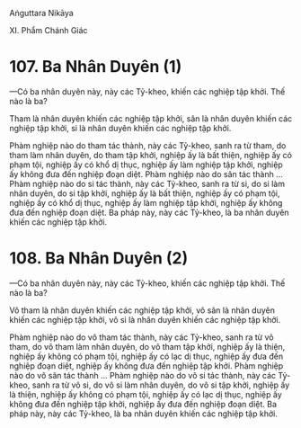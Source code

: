 Aṅguttara Nikāya

XI. Phẩm Chánh Giác

# 107. Ba Nhân Duyên (1)

—Có ba nhân duyên này, này các Tỷ-kheo, khiến các nghiệp tập khởi. Thế nào là ba?

Tham là nhân duyên khiến các nghiệp tập khởi, sân là nhân duyên khiến các nghiệp tập khởi, si là nhân duyên khiến các nghiệp tập khởi.

Phàm nghiệp nào do tham tác thành, này các Tỷ-kheo, sanh ra từ tham, do tham làm nhân duyên, do tham tập khởi, nghiệp ấy là bất thiện, nghiệp ấy có phạm tội, nghiệp ấy có khổ dị thục, nghiệp ấy làm nghiệp tập khởi, nghiệp ấy không đưa đến nghiệp đoạn diệt. Phàm nghiệp nào do sân tác thành ... Phàm nghiệp nào do si tác thành, này các Tỷ-kheo, sanh ra từ si, do si làm nhân duyên, do si tập khởi, nghiệp ấy là bất thiện, nghiệp ấy có phạm tội, nghiệp ấy có khổ dị thục, nghiệp ấy làm nghiệp tập khởi, nghiệp ấy không đưa đến nghiệp đoạn diệt. Ba pháp này, này các Tỷ-kheo, là ba nhân duyên khiến các nghiệp tập khởi.

# 108. Ba Nhân Duyên (2)

—Có ba nhân duyên này, này các Tỷ-kheo, khiến các nghiệp tập khởi. Thế nào là ba?

Vô tham là nhân duyên khiến các nghiệp tập khởi, vô sân là nhân duyên khiến các nghiệp tập khởi, vô si là nhân duyên khiến các nghiệp tập khởi.

Phàm nghiệp nào do vô tham tác thành, này các Tỷ-kheo, sanh ra từ vô tham, do vô tham làm nhân duyên, do vô tham tập khởi, nghiệp ấy là thiện, nghiệp ấy không có phạm tội, nghiệp ấy có lạc dị thục, nghiệp ấy đưa đến nghiệp đoạn diệt, nghiệp ấy không đưa đến nghiệp tập khởi. Phàm nghiệp nào do vô sân tác thành ... Phàm nghiệp nào do vô si tác thành, này các Tỷ-kheo, sanh ra từ vô si, do vô si làm nhân duyên, do vô si tập khởi, nghiệp ấy là thiện, nghiệp ấy không có phạm tội, nghiệp ấy có lạc dị thục, nghiệp ấy không đưa đến nghiệp tập khởi, nghiệp ấy đưa đến nghiệp đoạn diệt. Ba pháp này, này các Tỷ-kheo, là ba nhân duyên khiến các nghiệp tập khởi.


